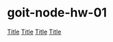 # goit-node-hw-01

[Title](https://monosnap.com/file/QpgHPR3FBzsUZ25EXr5b4FxEYZwQ2G)
[Title](https://monosnap.com/file/3YBb4lOV3CAnRjibgiIWF1pWDpyQeP)
[Title](https://monosnap.com/file/XqWkkOtbHW7nKIdRg3TRtcJY0mlDXA)
[Title](https://monosnap.com/file/uu0CUdJkyCoSiWvkwzbwPvHaJalxvu)
